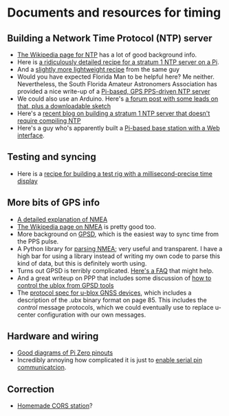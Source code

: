 # Documents and resources for timing

## Building a Network Time Protocol (NTP) server

- [The Wikipedia page for NTP](https://en.m.wikipedia.org/wiki/Network_Time_Protocol) has a lot of good background info.
- Here is [a ridiculously detailed recipe for a stratum 1 NTP server on a Pi](https://www.satsignal.eu/ntp/Raspberry-Pi-NTP.html).
- And a [slightly more lightweight recipe](https://www.satsignal.eu/ntp/Raspberry-Pi-quickstart.html) from the same guy
- Would you have expected Florida Man to be helpful here? Me neither. Nevertheless, the South Florida Amateur Astronomers Association has provided a nice write-up of a [Pi-based, GPS PPS-driven NTP server](https://www.slsmk.com/how-to-setup-a-gps-pps-ntp-time-server-on-raspberry-pi/)
- We could also use an Arduino. Here's [a forum post with some leads on that, plus a downloadable sketch](https://forum.arduino.cc/index.php?topic=197870.0)
- Here's a [recent blog on building a stratum 1 NTP server that doesn't require compiling NTP](https://blog.thelifeofkenneth.com/2020/03/building-raspberry-pi-stratum-1-ntp.html?m=1)
- Here's a guy who's apparently built a [Pi-based base station with a Web interface](https://github.com/Stefal/rtkbase). 


## Testing and syncing
- Here is a [recipe for building a test rig with a millisecond-precise time display](https://www.instructables.com/id/High-speed-Clock-for-Slow-motion-Videos/)

## More bits of GPS info
- [A detailed explanation of NMEA](http://www.gpsinformation.org/dale/nmea.htm)
- [The Wikipedia page on NMEA](https://en.wikipedia.org/wiki/NMEA_0183) is pretty good too.
- More background on [GPSD](https://ozzmaker.com/using-python-with-a-gps-receiver-on-a-raspberry-pi/), which is the easiest way to sync time from the PPS pulse.
- A Python library for [parsing NMEA](https://github.com/Knio/pynmea2); very useful and transparent. I have a high bar for using a library instead of writing my own code to parse this kind of data, but this is definitely worth using.
- Turns out GPSD is terribly complicated. [Here's a FAQ](https://gpsd.gitlab.io/gpsd/faq.html#raspberry) that might help.
- And a great writeup on PPP that includes some discussion of [how to control the ublox from GPSD tools](https://gpsd.gitlab.io/gpsd/ppp-howto.html)
- The [protocol spec for u-blox GNSS devices](https://www.u-blox.com/sites/default/files/products/documents/u-blox6_ReceiverDescrProtSpec_%28GPS.G6-SW-10018%29_Public.pdf), which includes a description of the .ubx binary format on page 85. This includes the _control_ message protocols, which we could eventually use to replace u-center configuration with our own messages.
## Hardware and wiring
- [Good diagrams of Pi Zero pinouts](https://pi4j.com/1.2/pins/model-zero-rev1.html)
- Incredibly annoying how complicated it is just to [enable serial pin communicatcion](https://learn.adafruit.com/raspberry-pi-zero-creation/enable-uart).

## Correction
- [Homemade CORS station](https://community.st.com/s/feed/0D50X0000AIcbSLSQZ)?
